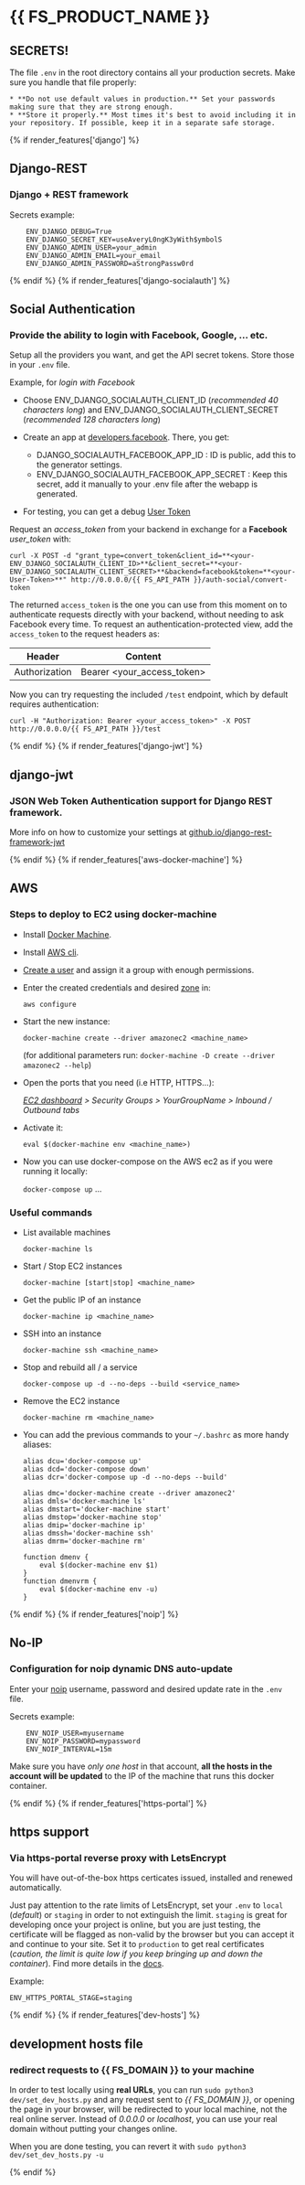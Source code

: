 # {{ FS_PRODUCT_NAME }}


## SECRETS!

The file `.env` in the root directory contains all your production secrets. Make sure you handle that file properly:

    * **Do not use default values in production.** Set your passwords making sure that they are strong enough.
    * **Store it properly.** Most times it's best to avoid including it in your repository. If possible, keep it in a separate safe storage.



{% if render_features['django'] %}
## Django-REST
### Django + REST framework

Secrets example:
```
    ENV_DJANGO_DEBUG=True
    ENV_DJANGO_SECRET_KEY=useAveryL0ngK3yWith$ymbolS
    ENV_DJANGO_ADMIN_USER=your_admin
    ENV_DJANGO_ADMIN_EMAIL=your_email
    ENV_DJANGO_ADMIN_PASSWORD=aStrongPassw0rd
```



{% endif %}
{% if render_features['django-socialauth'] %}
## Social Authentication
### Provide the ability to login with Facebook, Google, ... etc.

Setup all the providers you want, and get the API secret tokens. Store those in your `.env` file.

Example, for *login with Facebook*

- Choose ENV_DJANGO_SOCIALAUTH_CLIENT_ID (*recommended 40 characters long*) and ENV_DJANGO_SOCIALAUTH_CLIENT_SECRET (*recommended 128 characters long*)

- Create an app at [developers.facebook](https://developers.facebook.com/apps/). There, you get:
    - DJANGO_SOCIALAUTH_FACEBOOK_APP_ID : ID is public, add this to the generator settings.
    - ENV_DJANGO_SOCIALAUTH_FACEBOOK_APP_SECRET : Keep this secret, add it manually to your .env file after the webapp is generated.

- For testing, you can get a debug [User Token](https://developers.facebook.com/tools/accesstoken/)


Request an *access_token* from your backend in exchange for a **Facebook** *user_token* with:

```
curl -X POST -d "grant_type=convert_token&client_id=**<your-ENV_DJANGO_SOCIALAUTH_CLIENT_ID>**&client_secret=**<your-ENV_DJANGO_SOCIALAUTH_CLIENT_SECRET>**&backend=facebook&token=**<your-User-Token>**" http://0.0.0.0/{{ FS_API_PATH }}/auth-social/convert-token
```

The returned `access_token` is the one you can use from this moment on to authenticate requests directly with your backend, without needing to ask Facebook every time. To request an authentication-protected view, add the `access_token` to the request headers as:

| Header | Content |
|---|---|
Authorization | Bearer <your_access_token> |


Now you can try requesting the included `/test` endpoint, which by default requires authentication:
```
curl -H "Authorization: Bearer <your_access_token>" -X POST http://0.0.0.0/{{ FS_API_PATH }}/test
```



{% endif %}
{% if render_features['django-jwt'] %}
## django-jwt
### JSON Web Token Authentication support for Django REST framework.

More info on how to customize your settings at [github.io/django-rest-framework-jwt](http://jpadilla.github.io/django-rest-framework-jwt/)



{% endif %}
{% if render_features['aws-docker-machine'] %}
## AWS
### Steps to deploy to EC2 using docker-machine

* Install [Docker Machine](https://docs.docker.com/machine/install-machine/).

* Install [AWS cli](https://docs.aws.amazon.com/cli/latest/userguide/install-linux-al2017.html).

* [Create a user](https://console.aws.amazon.com/iam/home?#users) and assign it a group with enough permissions.

* Enter the created credentials and desired [zone](http://docs.aws.amazon.com/AWSEC2/latest/UserGuide/using-regions-availability-zones.html) in:

    `aws configure`


* Start the new instance:

    `docker-machine create --driver amazonec2 <machine_name>`

    (for additional parameters run: `docker-machine -D create --driver amazonec2 --help`)


* Open the ports that you need (i.e HTTP, HTTPS...):

    *[EC2 dashboard](https://console.aws.amazon.com/ec2) > Security Groups > YourGroupName > Inbound / Outbound tabs*


* Activate it:

    `eval $(docker-machine env <machine_name>)`

* Now you can use docker-compose on the AWS ec2 as if you were running it locally:

    `docker-compose up` ...



### Useful commands

* List available machines

    `docker-machine ls`


* Start / Stop EC2 instances

    `docker-machine [start|stop] <machine_name>`


* Get the public IP of an instance

    `docker-machine ip <machine_name>`


* SSH into an instance

    `docker-machine ssh <machine_name>`


* Stop and rebuild all / a service

    `docker-compose up -d --no-deps --build <service_name>`


* Remove the EC2 instance

    `docker-machine rm <machine_name>`


* You can add the previous commands to your `~/.bashrc` as more handy aliases:
    ```
    alias dcu='docker-compose up'
    alias dcd='docker-compose down'
    alias dcr='docker-compose up -d --no-deps --build'

    alias dmc='docker-machine create --driver amazonec2'
    alias dmls='docker-machine ls'
    alias dmstart='docker-machine start'
    alias dmstop='docker-machine stop'
    alias dmip='docker-machine ip'
    alias dmssh='docker-machine ssh'
    alias dmrm='docker-machine rm'

    function dmenv {
        eval $(docker-machine env $1)
    }
    function dmenvrm {
        eval $(docker-machine env -u)
    }
    ```



{% endif %}
{% if render_features['noip'] %}
## No-IP
### Configuration for noip dynamic DNS auto-update

Enter your [noip](https://my.noip.com) username, password and desired update rate in the `.env` file.

Secrets example:
```
    ENV_NOIP_USER=myusername
    ENV_NOIP_PASSWORD=mypassword
    ENV_NOIP_INTERVAL=15m
```

Make sure you have *only one host* in that account, **all the hosts in the account will be updated** to the IP of the machine that runs this docker container.



{% endif %}
{% if render_features['https-portal'] %}
## https support
### Via https-portal reverse proxy with LetsEncrypt

You will have out-of-the-box https certicates issued, installed and renewed automatically.

Just pay attention to the rate limits of LetsEncrypt, set your `.env` to `local` (*default*) or `staging` in order to not extinguish the limit. `staging` is great for developing once your project is online, but you are just testing, the certificate will be flagged as non-valid by the browser but you can accept it and continue to your site. Set it to `production` to get real certificates (*caution, the limit is quite low if you keep bringing up and down the container*). Find more details in the [docs](https://github.com/SteveLTN/https-portal).

Example:
```
ENV_HTTPS_PORTAL_STAGE=staging
```



{% endif %}
{% if render_features['dev-hosts'] %}
## development hosts file
### redirect requests to {{ FS_DOMAIN }} to your machine

In order to test locally using **real URLs**, you can run `sudo python3 dev/set_dev_hosts.py` and any request sent to *{{ FS_DOMAIN }}*, or opening the page in your browser, will be redirected to your local machine, not the real online server. Instead of *0.0.0.0* or *localhost*, you can use your real domain without putting your changes online.

When you are done testing, you can revert it with `sudo python3 dev/set_dev_hosts.py -u`



{% endif %}
